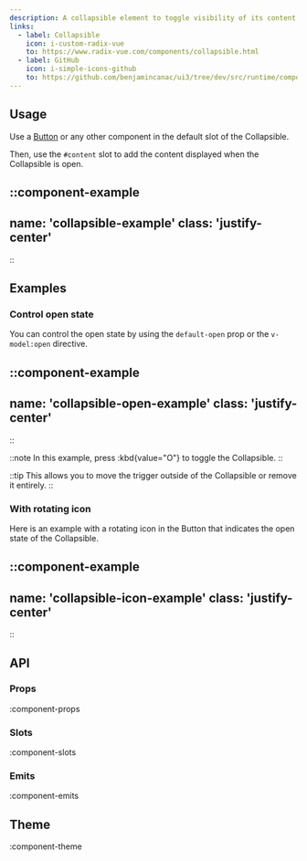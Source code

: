```yaml
---
description: A collapsible element to toggle visibility of its content.
links:
  - label: Collapsible
    icon: i-custom-radix-vue
    to: https://www.radix-vue.com/components/collapsible.html
  - label: GitHub
    icon: i-simple-icons-github
    to: https://github.com/benjamincanac/ui3/tree/dev/src/runtime/components/Container.vue
---
```


## Usage

Use a [Button](/components/button) or any other component in the default slot of the Collapsible.

Then, use the `#content` slot to add the content displayed when the Collapsible is open.

::component-example
---
name: 'collapsible-example'
class: 'justify-center'
---
::

## Examples

### Control open state

You can control the open state by using the `default-open` prop or the `v-model:open` directive.

::component-example
---
name: 'collapsible-open-example'
class: 'justify-center'
---
::

::note
In this example, press :kbd{value="O"} to toggle the Collapsible.
::

::tip
This allows you to move the trigger outside of the Collapsible or remove it entirely.
::

### With rotating icon

Here is an example with a rotating icon in the Button that indicates the open state of the Collapsible.

::component-example
---
name: 'collapsible-icon-example'
class: 'justify-center'
---
::

## API

### Props

:component-props

### Slots

:component-slots

### Emits

:component-emits

## Theme

:component-theme
